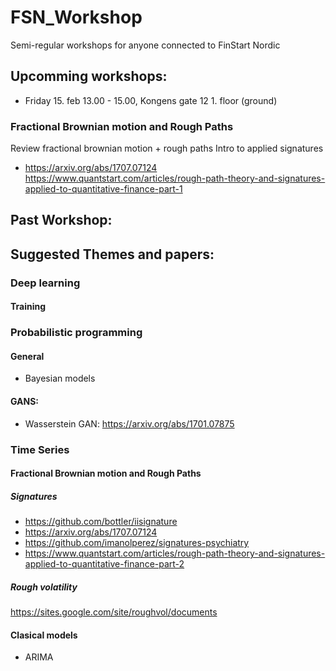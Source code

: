 # FSN_Workshop
Semi-regular workshops for anyone connected to FinStart Nordic


## Upcomming workshops:
* Friday 15. feb 13.00 - 15.00, Kongens gate 12 1. floor (ground)
### Fractional Brownian motion and Rough Paths
Review fractional brownian motion + rough paths
Intro to applied signatures
* https://arxiv.org/abs/1707.07124
 https://www.quantstart.com/articles/rough-path-theory-and-signatures-applied-to-quantitative-finance-part-1


## Past Workshop:






## Suggested Themes and papers:

### Deep learning

#### Training

### Probabilistic programming
#### General 
* Bayesian models

#### GANS:
* Wasserstein GAN:  https://arxiv.org/abs/1701.07875


### Time Series
#### Fractional Brownian motion and Rough Paths
##### Signatures
* https://github.com/bottler/iisignature
* https://arxiv.org/abs/1707.07124
* https://github.com/imanolperez/signatures-psychiatry
* https://www.quantstart.com/articles/rough-path-theory-and-signatures-applied-to-quantitative-finance-part-2
   
##### Rough volatility
https://sites.google.com/site/roughvol/documents

#### Clasical models
* ARIMA

